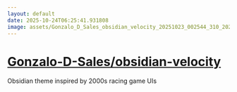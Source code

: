 ```yaml
---
layout: default
date: 2025-10-24T06:25:41.931808
image: assets/Gonzalo_D_Sales_obsidian_velocity_20251023_002544_310_20251023_221752_16f27b--20251024T001900008--cropped.png
---
```


# [Gonzalo-D-Sales/obsidian-velocity](https://github.com/Gonzalo-D-Sales/obsidian-velocity/)

Obsidian theme inspired by 2000s racing game UIs
